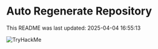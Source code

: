 # Auto Regenerate Repository

This README was last updated: 2025-04-04 16:55:13

 ![TryHackMe](https://tryhackme.com/badge/533634)